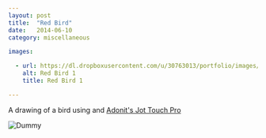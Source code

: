 ```yaml
---
layout: post
title:  "Red Bird"
date:   2014-06-10
category: miscellaneous

images:

  - url: https://dl.dropboxusercontent.com/u/30763013/portfolio/images/miscellaneous/illustrations/red%20bird/Screen%20Shot%202015-11-14%20at%204.33.44%20PM.png
    alt: Red Bird 1
    title: Red Bird 1

---
```

<p class="text-center">
	A drawing of a bird using <a href="http://procreate.si/"></a> and <a href="http://www.amazon.com/Adonit-Bluetooth-Pressure-Sensitive-Stylus/dp/B00AO1L1RG">Adonit's Jot Touch Pro</a>
</p>

<img class="scale-with-grid" src="{{page.images[0].url}}" alt="Dummy" />